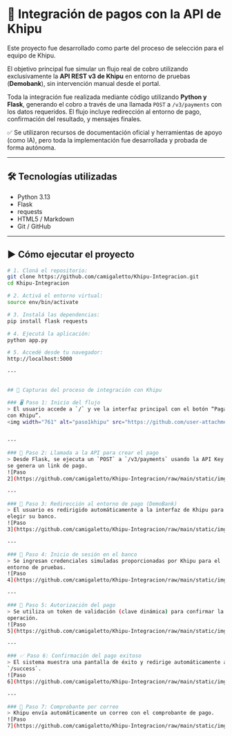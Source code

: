 # 💸 Integración de pagos con la API de Khipu

Este proyecto fue desarrollado como parte del proceso de selección para el 
equipo de Khipu.

El objetivo principal fue simular un flujo real de cobro utilizando 
exclusivamente la **API REST v3 de Khipu** en entorno de pruebas 
(**Demobank**), sin intervención manual desde el portal.

Toda la integración fue realizada mediante código utilizando **Python y 
Flask**, generando el cobro a través de una llamada `POST` a 
`/v3/payments` con los datos requeridos. El flujo incluye redirección al 
entorno de pago, confirmación del resultado, y mensajes finales.

✅ Se utilizaron recursos de documentación oficial y herramientas de apoyo 
(como IA), pero toda la implementación fue desarrollada y probada de forma 
autónoma.

---

## 🛠 Tecnologías utilizadas

- Python 3.13  
- Flask  
- requests  
- HTML5 / Markdown  
- Git / GitHub

---

## ▶️ Cómo ejecutar el proyecto

```bash
# 1. Cloná el repositorio:
git clone https://github.com/camigaletto/Khipu-Integracion.git
cd Khipu-Integracion

# 2. Activá el entorno virtual:
source env/bin/activate

# 3. Instalá las dependencias:
pip install flask requests

# 4. Ejecutá la aplicación:
python app.py

# 5. Accedé desde tu navegador:
http://localhost:5000

---


## 📸 Capturas del proceso de integración con Khipu

### 🖥️ Paso 1: Inicio del flujo
> El usuario accede a `/` y ve la interfaz principal con el botón “Pagar 
con Khipu”.
<img width="761" alt="paso1khipu" src="https://github.com/user-attachments/assets/a4bdf452-fa4a-4fe8-a5e7-3a7ff6f239d2" />


---

### 🧾 Paso 2: Llamada a la API para crear el pago
> Desde Flask, se ejecuta un `POST` a `/v3/payments` usando la API Key y 
se genera un link de pago.
![Paso 
2](https://github.com/camigaletto/Khipu-Integracion/raw/main/static/img/paso2khipu.png)

---

### 🏦 Paso 3: Redirección al entorno de pago (DemoBank)
> El usuario es redirigido automáticamente a la interfaz de Khipu para 
elegir su banco.
![Paso 
3](https://github.com/camigaletto/Khipu-Integracion/raw/main/static/img/paso3khipu.png)

---

### 🔐 Paso 4: Inicio de sesión en el banco
> Se ingresan credenciales simuladas proporcionadas por Khipu para el 
entorno de pruebas.
![Paso 
4](https://github.com/camigaletto/Khipu-Integracion/raw/main/static/img/paso4khipu.png)

---

### 📲 Paso 5: Autorización del pago
> Se utiliza un token de validación (clave dinámica) para confirmar la 
operación.
![Paso 
5](https://github.com/camigaletto/Khipu-Integracion/raw/main/static/img/paso5khipu.png)

---

### ✅ Paso 6: Confirmación del pago exitoso
> El sistema muestra una pantalla de éxito y redirige automáticamente a 
`/success`.
![Paso 
6](https://github.com/camigaletto/Khipu-Integracion/raw/main/static/img/paso6khipu.png)

---

### 🧾 Paso 7: Comprobante por correo
> Khipu envía automáticamente un correo con el comprobante de pago.
![Paso 
7](https://github.com/camigaletto/Khipu-Integracion/raw/main/static/img/paso7khipu.png)

















